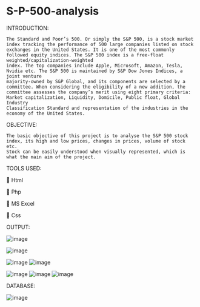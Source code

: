# S-P-500-analysis

INTRODUCTION:

	The Standard and Poor’s 500. Or simply the S&P 500, is a stock market index tracking the performance of 500 large companies listed on stock 
	exchanges in the United States. It is one of the most commonly followed equity indices. The S&P 500 index is a free-float weighted/capitalization-weighted 
	index. The top companies include Apple, Microsoft, Amazon, Tesla, Nvidia etc. The S&P 500 is maintained by S&P Dow Jones Indices, a joint venture 
	majority-owned by S&P Global, and its components are selected by a committee. When considering the eligibility of a new addition, the 
	committee assesses the company’s merit using eight primary criteria: Market capitalization, Liquidity, Domicile, Public float, Global Industry 
	Classification Standard and representation of the industries in the economy of the United States.

OBJECTIVE:

	The basic objective of this project is to analyse the S&P 500 stock index, its high and low prices, changes in prices, volume of stock etc. 
	Stock can be easily understood when visually represented, which is what the main aim of the project. 
  
TOOLS USED:

	Html

	Php

	MS Excel

	Css

OUTPUT:


![image](https://user-images.githubusercontent.com/82211151/212466491-35a3b688-feee-42ee-8852-904e943bbbce.png)

![image](https://user-images.githubusercontent.com/82211151/212466497-3796a9d8-1297-4372-8976-d192fbe76af6.png)

![image](https://user-images.githubusercontent.com/82211151/212466503-5ee35544-a91a-40b5-b648-46e4b46f033f.png)
![image](https://user-images.githubusercontent.com/82211151/212466509-bfb2a13d-02a1-4367-a836-f268cc04ad6f.png)


![image](https://user-images.githubusercontent.com/82211151/212466511-d8843bab-1e8a-4dfb-8f22-88aca9e8ca50.png)
![image](https://user-images.githubusercontent.com/82211151/212466516-0548a169-7e71-47ee-9233-f5fd7365a2de.png)
![image](https://user-images.githubusercontent.com/82211151/212466521-ec0aebe8-6f9c-4e14-9c82-5edd2044a69b.png)

DATABASE:

![image](https://user-images.githubusercontent.com/82211151/212466545-2bcb406b-18aa-45e7-a7ad-821eca6d0a2f.png)


